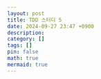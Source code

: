 ```yaml
---
layout: post
title: TDD 스터디 5
date: 2024-09-27 23:47 +0900
description:
category: []
tags: []
pin: false
math: true
mermaid: true
---
```

